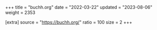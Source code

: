 +++
title = "buchh.org"
date = "2022-03-22"
updated = "2023-08-06"
weight = 2353

[extra]
source = "https://buchh.org/"
ratio = 100
size = 2
+++

